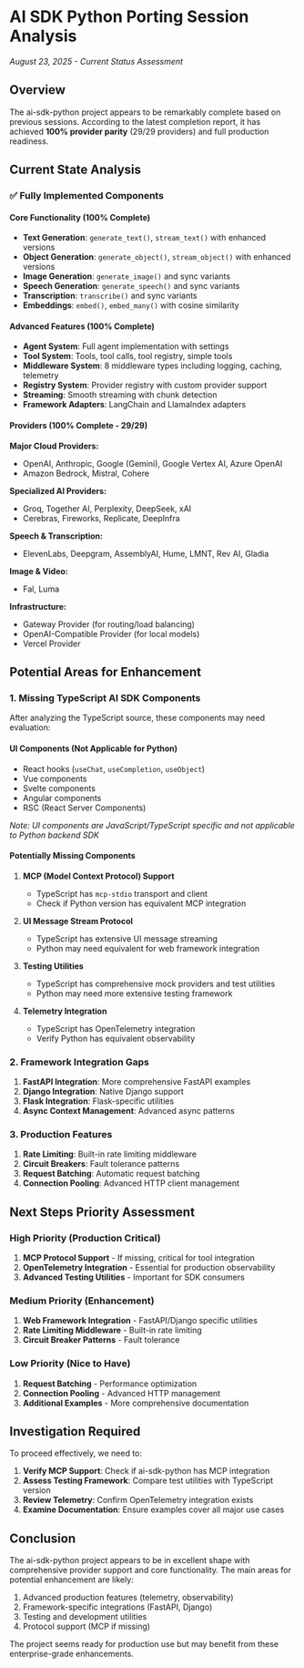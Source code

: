 # AI SDK Python Porting Session Analysis
*August 23, 2025 - Current Status Assessment*

## Overview
The ai-sdk-python project appears to be remarkably complete based on previous sessions. According to the latest completion report, it has achieved **100% provider parity** (29/29 providers) and full production readiness.

## Current State Analysis

### ✅ Fully Implemented Components

#### Core Functionality (100% Complete)
- **Text Generation**: `generate_text()`, `stream_text()` with enhanced versions
- **Object Generation**: `generate_object()`, `stream_object()` with enhanced versions
- **Image Generation**: `generate_image()` and sync variants
- **Speech Generation**: `generate_speech()` and sync variants  
- **Transcription**: `transcribe()` and sync variants
- **Embeddings**: `embed()`, `embed_many()` with cosine similarity

#### Advanced Features (100% Complete)
- **Agent System**: Full agent implementation with settings
- **Tool System**: Tools, tool calls, tool registry, simple tools
- **Middleware System**: 8 middleware types including logging, caching, telemetry
- **Registry System**: Provider registry with custom provider support
- **Streaming**: Smooth streaming with chunk detection
- **Framework Adapters**: LangChain and LlamaIndex adapters

#### Providers (100% Complete - 29/29)
**Major Cloud Providers:**
- OpenAI, Anthropic, Google (Gemini), Google Vertex AI, Azure OpenAI
- Amazon Bedrock, Mistral, Cohere

**Specialized AI Providers:**
- Groq, Together AI, Perplexity, DeepSeek, xAI
- Cerebras, Fireworks, Replicate, DeepInfra

**Speech & Transcription:**
- ElevenLabs, Deepgram, AssemblyAI, Hume, LMNT, Rev AI, Gladia

**Image & Video:**
- Fal, Luma

**Infrastructure:**
- Gateway Provider (for routing/load balancing)
- OpenAI-Compatible Provider (for local models)
- Vercel Provider

## Potential Areas for Enhancement

### 1. Missing TypeScript AI SDK Components
After analyzing the TypeScript source, these components may need evaluation:

#### UI Components (Not Applicable for Python)
- React hooks (`useChat`, `useCompletion`, `useObject`)
- Vue components
- Svelte components
- Angular components
- RSC (React Server Components)

*Note: UI components are JavaScript/TypeScript specific and not applicable to Python backend SDK*

#### Potentially Missing Components
1. **MCP (Model Context Protocol) Support**
   - TypeScript has `mcp-stdio` transport and client
   - Check if Python version has equivalent MCP integration

2. **UI Message Stream Protocol**
   - TypeScript has extensive UI message streaming
   - Python may need equivalent for web framework integration

3. **Testing Utilities**
   - TypeScript has comprehensive mock providers and test utilities
   - Python may need more extensive testing framework

4. **Telemetry Integration**
   - TypeScript has OpenTelemetry integration
   - Verify Python has equivalent observability

### 2. Framework Integration Gaps
1. **FastAPI Integration**: More comprehensive FastAPI examples
2. **Django Integration**: Native Django support
3. **Flask Integration**: Flask-specific utilities
4. **Async Context Management**: Advanced async patterns

### 3. Production Features
1. **Rate Limiting**: Built-in rate limiting middleware
2. **Circuit Breakers**: Fault tolerance patterns
3. **Request Batching**: Automatic request batching
4. **Connection Pooling**: Advanced HTTP client management

## Next Steps Priority Assessment

### High Priority (Production Critical)
1. **MCP Protocol Support** - If missing, critical for tool integration
2. **OpenTelemetry Integration** - Essential for production observability
3. **Advanced Testing Utilities** - Important for SDK consumers

### Medium Priority (Enhancement)
1. **Web Framework Integration** - FastAPI/Django specific utilities
2. **Rate Limiting Middleware** - Built-in rate limiting
3. **Circuit Breaker Patterns** - Fault tolerance

### Low Priority (Nice to Have)
1. **Request Batching** - Performance optimization
2. **Connection Pooling** - Advanced HTTP management
3. **Additional Examples** - More comprehensive documentation

## Investigation Required

To proceed effectively, we need to:

1. **Verify MCP Support**: Check if ai-sdk-python has MCP integration
2. **Assess Testing Framework**: Compare test utilities with TypeScript version
3. **Review Telemetry**: Confirm OpenTelemetry integration exists
4. **Examine Documentation**: Ensure examples cover all major use cases

## Conclusion

The ai-sdk-python project appears to be in excellent shape with comprehensive provider support and core functionality. The main areas for potential enhancement are likely:

1. Advanced production features (telemetry, observability)
2. Framework-specific integrations (FastAPI, Django)
3. Testing and development utilities
4. Protocol support (MCP if missing)

The project seems ready for production use but may benefit from these enterprise-grade enhancements.